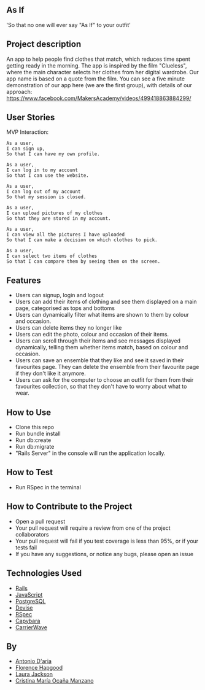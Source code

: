 As If
------

'So that no one will ever say "As If" to your outfit'

Project description 
------

An app to help people find clothes that match, which reduces time spent getting ready in the morning. The app is inspired by the film "Clueless", where the main character selects her clothes from her digital wardrobe. Our app name is based on a quote from the film. 
You can see a five minute demonstration of our app here (we are the first group), with details of our approach: https://www.facebook.com/MakersAcademy/videos/499418863884299/ 

User Stories
------

MVP Interaction:
```
As a user,
I can sign up,
So that I can have my own profile.

As a user,
I can log in to my account
So that I can use the website.

As a user,
I can log out of my account
So that my session is closed.

As a user,
I can upload pictures of my clothes
So that they are stored in my account.

As a user,
I can view all the pictures I have uploaded
So that I can make a decision on which clothes to pick.

As a user,
I can select two items of clothes
So that I can compare them by seeing them on the screen.
```

Features
------
- Users can signup, login and logout
- Users can add their items of clothing and see them displayed on a main page, categorised as tops and bottoms
- Users can dynamically filter what items are shown to them by colour and occasion.  
- Users can delete items they no longer like
- Users can edit the photo, colour and occasion of their items. 
- Users can scroll through their items and see messages displayed dynamically, telling them whether items match, based on colour and occasion. 
- Users can save an ensemble that they like and see it saved in their favourites page. They can delete the ensemble from their favourite page if they don't like it anymore. 
- Users can ask for the computer to choose an outfit for them from their favourites collection, so that they don't have to worry about what to wear.

How to Use
--------
- Clone this repo
- Run bundle install
- Run db:create
- Run db:migrate
- "Rails Server" in the console will run the application locally.

How to Test
-------
- Run RSpec in the terminal


How to Contribute to the Project
-------
- Open a pull request 
- Your pull request will require a review from one of the project collaborators 
- Your pull request will fail if you test coverage is less than 95%, or if your tests fail
- If you have any suggestions, or notice any bugs, please open an issue

Technologies Used 
------

- [Rails](https://rubyonrails.org/)
- [JavaScript](https://developer.mozilla.org/bm/docs/Web/JavaScript)
- [PostgreSQL](https://www.postgresql.org/)
- [Devise](https://github.com/plataformatec/devise)
- [RSpec](http://rspec.info/)
- [Capybara](https://github.com/teamcapybara/capybara)
- [CarrierWave](https://github.com/carrierwaveuploader/carrierwave)

By
---
- [Antonio D'aria](https://github.com/AntonioDaria)
- [Florence Hapgood](https://github.com/FlorenceHapgood)
- [Laura Jackson](https://github.com/ShinyVerse)
- [Cristina María Ocaña Manzano](https://github.com/cristinaocanamanzano)

